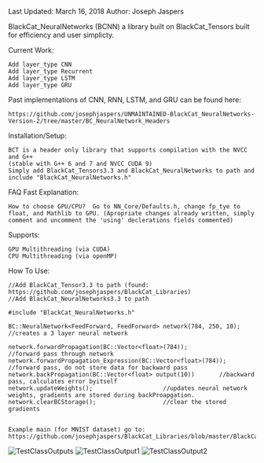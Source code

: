 Last Updated: March 16, 2018
Author: Joseph Jaspers

BlackCat_NeuralNetworks (BCNN) a library built on BlackCat_Tensors built for efficiency and user simplicty.

Current Work:

	Add layer_type CNN
	Add layer_type Recurrent
	Add layer_type LSTM
	Add layer_type GRU

Past implementations of CNN, RNN, LSTM, and GRU can be found here:

	https://github.com/josephjaspers/UNMAINTAINED-BlackCat_NeuralNetworks-Version-2/tree/master/BC_NeuralNetwork_Headers
	

Installation/Setup:

	BCT is a header only library that supports compilation with the NVCC and G++ 
	(stable with G++ 6 and 7 and NVCC CUDA 9)
	Simply add BlackCat_Tensors3.3 and BlackCat_NeuralNetworks to path and include "BlackCat_NeuralNetworks.h"

FAQ Fast Explanation:

	How to choose GPU/CPU?	Go to NN_Core/Defaults.h, change fp_tye to float, and Mathlib to GPU. (Apropriate changes already written, simply comment and uncomment the 'using' declerations fields commented)

Supports:

	GPU Multithreading (via CUDA)
	CPU Multithreading (via openMP) 

How To Use:

	//Add BlackCat_Tensor3.3 to path (found: https://github.com/josephjaspers/BlackCat_Libraries)
	//Add BlackCat_NeuralNetworks3.3 to path

	#include "BlackCat_NeuralNetworks.h"
	
	BC::NeuralNetwork<FeedForward, FeedForward> network(784, 250, 10); //creates a 3 layer neural network
	
	network.forwardPropagation(BC::Vector<float>(784)); 			//forward pass through network
	network.forwardPropagation_Expression(BC::Vector<float>(784)); 	//forward pass, do not store data for backward pass
	network.backPropagation(BC::Vector<float> output(10))		//backward pass, calculates error byitself
	network.updateWeights();					//updates neural network weights, gradients are stored during backProapgation.
	network.clearBCStorage();					//clear the stored gradients


	Example main (for MNIST dataset) go to:
	https://github.com/josephjaspers/BlackCat_Libraries/blob/master/BlackCat_NeuralNetworks3.3/UnitTests/MNIST_test.cpp


![TestClassOutputs](https://user-images.githubusercontent.com/20384345/37546694-62f0f262-2944-11e8-99f4-ff48a92210dc.png  "TestClassOutput1")
![TestClassOutput1](https://user-images.githubusercontent.com/20384345/37546692-62dce43e-2944-11e8-9d3d-236ee151ebfa.png  "TestClassOutput2")
![TestClassOutput2](https://user-images.githubusercontent.com/20384345/37546693-62e67ea4-2944-11e8-9c21-a129d2d8d94f.png  "TestClassOutput1")
